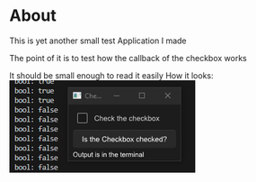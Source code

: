 # About
This is yet another small test Application I made

The point of it  is to test how the callback of the checkbox works

It should be small enough to read it easily
How it looks:
![alt text](preview.png "Picture of the application running on windows in the background is the terminal console with the output of println")
